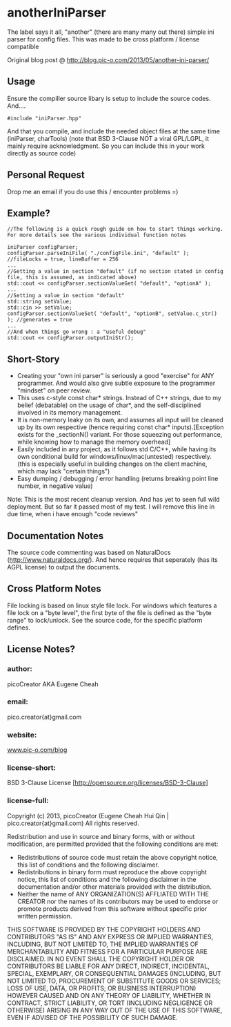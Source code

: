 anotherIniParser
=======
The label says it all, "another" (there are many many out there) simple ini parser for config files. This was made to be cross platform / license compatible

Original blog post @ http://blog.pic-o.com/2013/05/another-ini-parser/

Usage
-----
Ensure the compiller source libary is setup to include the source codes. And....

	#include "iniParser.hpp"
	
And that you compile, and include the needed object files at the same time (iniParser, charTools)
(note that BSD 3-Clause NOT a viral GPL/LGPL, it mainly require acknowledgment. So you can include this in your work directly as source code)

Personal Request
----------------
Drop me an email if you do use this / encounter problems =)

Example?
--------
	//The following is a quick rough guide on how to start things working. For more details see the various individual function notes
	
	iniParser configParser;
	configParser.parseIniFile( "./configFile.ini", "default" ); //fileLocks = true, lineBuffer = 256
	...
	//Getting a value in section "default" (if no section stated in config file, this is assumed, as indicated above)
	std::cout << configParser.sectionValueGet( "default", "optionA" );
	...
	//Setting a value in section "default"
	std::string setValue;
	std::cin >> setValue;
	configParser.sectionValueSet( "default", "optionB", setValue.c_str() ); //generates = true
	...
	//And when things go wrong : a "useful debug"
	std::cout << configParser.outputIniStr();

Short-Story
-----------
+ Creating your "own ini parser" is seriously a good "exercise" for ANY programmer. And would also give subtle exposure to the programmer "mindset" on peer review.
+ This uses c-style const char* strings. Instead of C++ strings, due to my belief (debatable) on the usage of char*, and the self-disciplined involved in its memory management.
+ It is non-memory leaky on its own, and assumes all input will be cleaned up by its own respective (hence requiring const char* inputs).[Exception exists for the _sectionN() variant. For those squeezing out performance, while knowing how to manage the memory overhead]
+ Easily included in any project, as it follows std C/C++, while having its own conditional build for windows/linux/mac(untested) respectively. (this is especially useful in building changes on the client machine, which may lack "certain things")
+ Easy dumping / debugging / error handling (returns breaking point line number, in negative value)

Note: This is the most recent cleanup version. And has yet to seen full wild deployment. But so far it passed most of my test. I will remove this line in due time, when i have enough "code reviews"

Documentation Notes
-------------------
The source code commenting was based on NaturalDocs (http://www.naturaldocs.org/). And hence requires that seperately (has its AGPL license) to output the documents.

Cross Platform Notes
--------------------
File locking is based on linux style file lock. For windows which features a file lock on a "byte level", the first byte of the file is defined as the "byte range" to lock/unlock. See the source code, for the specific platform defines.

License Notes?
--------
### author: 
picoCreator AKA Eugene Cheah
### email:
pico.creator{at}gmail.com
### website:		
www.pic-o.com/blog
### license-short:	
BSD 3-Clause License
[http://opensource.org/licenses/BSD-3-Clause]

### license-full:
Copyright (c) 2013, picoCreator (Eugene Cheah Hui Qin | pico.creator{at}gmail.com)
All rights reserved.

Redistribution and use in source and binary forms, with or without modification, are permitted provided that the following conditions are met:

+ Redistributions of source code must retain the above copyright notice, this list of conditions and the following disclaimer.
+ Redistributions in binary form must reproduce the above copyright notice, this list of conditions and the following disclaimer in the documentation and/or other materials provided with the distribution.
+ Neither the name of ANY ORGANIZATION(S) AFFLIATED WITH THE CREATOR nor the names of its contributors may be used to endorse or promote products derived from this software without specific prior written permission.

THIS SOFTWARE IS PROVIDED BY THE COPYRIGHT HOLDERS AND CONTRIBUTORS "AS IS" AND ANY EXPRESS OR IMPLIED WARRANTIES, INCLUDING, BUT NOT LIMITED TO, THE IMPLIED WARRANTIES OF MERCHANTABILITY AND FITNESS FOR A PARTICULAR PURPOSE ARE DISCLAIMED. IN NO EVENT SHALL THE COPYRIGHT HOLDER OR CONTRIBUTORS BE LIABLE FOR ANY DIRECT, INDIRECT, INCIDENTAL, SPECIAL, EXEMPLARY, OR CONSEQUENTIAL DAMAGES (INCLUDING, BUT NOT LIMITED TO, PROCUREMENT OF SUBSTITUTE GOODS OR SERVICES; LOSS OF USE, DATA, OR PROFITS; OR BUSINESS INTERRUPTION) HOWEVER CAUSED AND ON ANY THEORY OF LIABILITY, WHETHER IN CONTRACT, STRICT LIABILITY, OR TORT (INCLUDING NEGLIGENCE OR OTHERWISE) ARISING IN ANY WAY OUT OF THE USE OF THIS SOFTWARE, EVEN IF ADVISED OF THE POSSIBILITY OF SUCH DAMAGE.